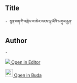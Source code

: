 ## Title
	- སྙན་ངག་གི་འགྲེལ་བ་ཨེར་སངས་ལྷ་མོའི་མགུལ་རྒྱན་

## Author
	- 



[<img src="https://img.icons8.com/color/25/000000/edit-property.png"> Open in Editor](http://editor.openpecha.org/P010740)

[<img width="25" src="https://library.bdrc.io/icons/BUDA-small.svg"> Open in Buda](https://library.bdrc.io/show/bdr:IE0OPP010740)
